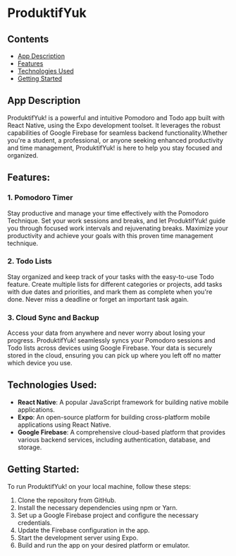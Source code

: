 # ProduktifYuk

## Contents
- [App Description](#app-description)
- [Features](#features:)
- [Technologies Used](#technologies-used)
- [Getting Started](#getting-started)

## App Description
ProduktifYuk! is a powerful and intuitive Pomodoro and Todo app built with React Native, using the Expo development toolset. It leverages the robust capabilities of Google Firebase for seamless backend functionality.Whether you're a student, a professional, or anyone seeking enhanced productivity and time management, ProduktifYuk! is here to help you stay focused and organized. 

## Features:
### 1. Pomodoro Timer
Stay productive and manage your time effectively with the Pomodoro Technique. Set your work sessions and breaks, and let ProduktifYuk! guide you through focused work intervals and rejuvenating breaks. Maximize your productivity and achieve your goals with this proven time management technique.

### 2. Todo Lists
Stay organized and keep track of your tasks with the easy-to-use Todo feature. Create multiple lists for different categories or projects, add tasks with due dates and priorities, and mark them as complete when you're done. Never miss a deadline or forget an important task again.

### 3. Cloud Sync and Backup
Access your data from anywhere and never worry about losing your progress. ProduktifYuk! seamlessly syncs your Pomodoro sessions and Todo lists across devices using Google Firebase. Your data is securely stored in the cloud, ensuring you can pick up where you left off no matter which device you use.

## Technologies Used:
* __React Native__: A popular JavaScript framework for building native mobile applications.
* __Expo__: An open-source platform for building cross-platform mobile applications using React Native.
* __Google Firebase__: A comprehensive cloud-based platform that provides various backend services, including authentication, database, and storage.

## Getting Started:
To run ProduktifYuk! on your local machine, follow these steps:

1. Clone the repository from GitHub.
2. Install the necessary dependencies using npm or Yarn.
3. Set up a Google Firebase project and configure the necessary credentials.
4. Update the Firebase configuration in the app.
5. Start the development server using Expo.
6. Build and run the app on your desired platform or emulator.
